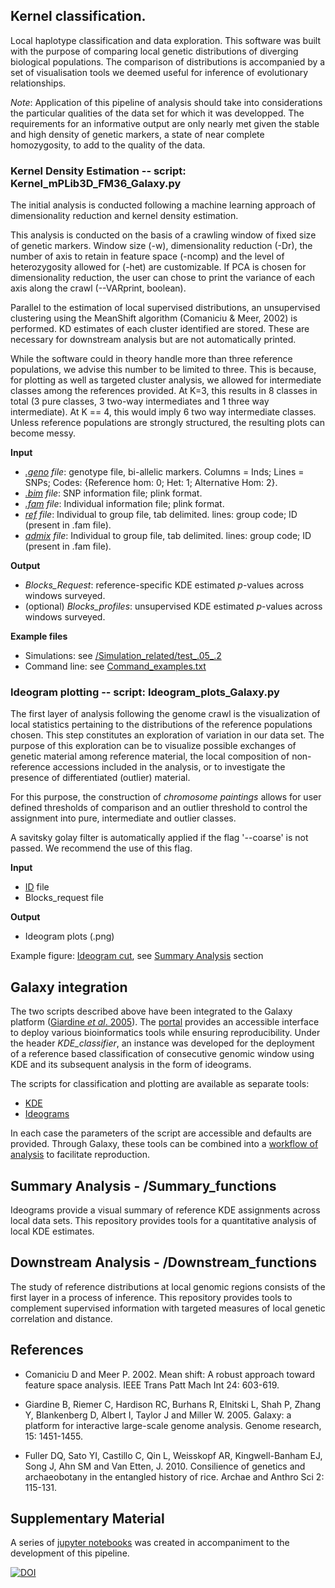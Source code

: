 ## Kernel classification.

Local haplotype classification and data exploration. This software was built with the purpose of comparing local 
genetic distributions of diverging biological populations. The comparison of distributions is accompanied by a set of 
visualisation tools we deemed useful for inference of evolutionary relationships.

_Note_: Application of this pipeline of analysis should take into considerations the particular qualities of the data set for which 
it was developped. The requirements for an informative output are only nearly met given the stable and high density of genetic markers,
 a state of near complete homozygosity, to add to the quality of the data.

### Kernel Density Estimation -- script: Kernel_mPLib3D_FM36_Galaxy.py 

The initial analysis is conducted following a machine learning approach 
of dimensionality reduction and kernel density estimation. 

This analysis is conducted on the basis of a crawling window of fixed size of genetic markers. Window size (-w), 
dimensionality reduction (-Dr), the number of axis to retain in feature space (-ncomp) and the level of heterozygosity allowed 
for (-het) are customizable. If PCA is chosen for dimensionality reduction, the user can chose to print the variance 
of each axis along the crawl (--VARprint, boolean).

Parallel to the estimation of local supervised distributions, an unsupervised clustering using the MeanShift algorithm 
(Comaniciu & Meer, 2002) is performed. KD estimates of each cluster identified are stored. These are necessary for downstream analysis 
but are not automatically printed.

While the software could in theory handle more than three reference populations, we advise this number to be limited to three. 
This is because, for plotting as well as targeted cluster analysis, we allowed for intermediate classes among the references 
provided. At K=3, this results in 8 classes in total (3 pure classes, 3 two-way intermediates and 1 three way intermediate). 
At K == 4, this would imply 6 two way intermediate classes. Unless reference populations are strongly structured, the resulting plots 
can become messy.

**Input**

- *[.geno](https://github.com/SantosJGND/Galaxy_KDE_classifier/blob/master/Simulation_related/test_.05_.2/test.geno) file*: genotype file, bi-allelic markers. Columns = Inds; Lines = SNPs; Codes: {Reference hom: 0; Het: 1; Alternative Hom: 2}.
- *[.bim](https://github.com/SantosJGND/Galaxy_KDE_classifier/blob/master/Simulation_related/test_.05_.2/test.bim) file*: SNP information file; plink format.
- *[.fam](https://github.com/SantosJGND/Galaxy_KDE_classifier/blob/master/Simulation_related/test_.05_.2/test.fam) file*: Individual information file; plink format.
- *[ref](https://github.com/SantosJGND/Galaxy_KDE_classifier/blob/master/Simulation_related/refs_sim.txt) file*: Individual to group file, tab delimited. lines: group code; ID (present in .fam file).
- *[admix](https://github.com/SantosJGND/Galaxy_KDE_classifier/blob/master/Simulation_related/admx_sim.txt) file*: Individual to group file, tab delimited. lines: group code; ID (present in .fam file).

**Output**

- *Blocks_Request*: reference-specific KDE estimated *p*-values across windows surveyed. 
- (optional) *Blocks_profiles*: unsupervised KDE estimated *p*-values across windows surveyed.

**Example files**

- Simulations: see [/Simulation_related/test_.05_.2](Galaxy_KDE_classifier/Simulation_related/test_.05_.2/Ideo_sample32_CHR01_Z1.6_bin9.png)
- Command line: see [Command_examples.txt](Command_examples.txt)

### Ideogram plotting -- script: Ideogram_plots_Galaxy.py

The first layer of analysis following the genome crawl is the visualization of local statistics pertaining 
to the distributions of the reference populations chosen. This step constitutes an exploration of variation 
in our data set. The purpose of this exploration can be to visualize possible exchanges of genetic material among 
reference material, the local composition of non-reference accessions included in the analysis, or to investigate 
the presence of differentiated (outlier) material.

For this purpose, the construction of _chromosome paintings_ allows for user defined thresholds of comparison and an 
outlier threshold to control the assignment into pure, intermediate and outlier classes.

A savitsky golay filter is automatically applied if the flag '--coarse' is not passed. We recommend the use of this flag.

**Input**

- [ID](https://github.com/SantosJGND/Galaxy_KDE_classifier/blob/master/Simulation_related/Focus_IDs.txt) file
- Blocks_request file

**Output**

- Ideogram plots (.png)

Example figure: [Ideogram cut](Fig_4.png), see [Summary Analysis](https://github.com/SantosJGND/Galaxy_KDE_classifier/tree/master/Summary_functions) section


## Galaxy integration

The two scripts described above have been integrated to the Galaxy platform ([Giardine *et al*. 2005](https://genome.cshlp.org/content/15/10/1451.short)). 
The [portal](http://galaxy.southgreen.fr/galaxy/) provides an accessible interface to deploy various bioinformatics tools while ensuring reproducibility. Under the header *KDE_classifier*, an instance 
was developed for the deployment of a reference based classification of consecutive genomic window using KDE and its subsequent analysis in the form of ideograms.

The scripts for classification and plotting are available as separate tools:

- [KDE](http://galaxy.southgreen.fr/galaxy/root?tool_id=KDE1) 
- [Ideograms](http://galaxy.southgreen.fr/galaxy/root?tool_id=Ideogram)

In each case the parameters of the script are accessible and defaults are provided. 
Through Galaxy, these tools can be combined into a [workflow of analysis](http://galaxy.southgreen.fr/galaxy/u/acomte/p/reconstruction-of-mosaic-genomes) to facilitate reproduction.

## Summary Analysis - /Summary_functions

Ideograms provide a visual summary of reference KDE assignments across local data sets. This repository provides tools for 
a quantitative analysis of local KDE estimates.

## Downstream Analysis - /Downstream_functions

The study of reference distributions at local genomic regions consists of the first layer in a process of inference. This repository 
provides tools to complement supervised information with targeted measures of local genetic correlation and distance.

## References

- Comaniciu D and Meer P. 2002. Mean shift: A robust approach toward feature space analysis. IEEE Trans Patt Mach Int 24: 603-619.

- Giardine B, Riemer C, Hardison RC, Burhans R, Elnitski L, Shah P, Zhang Y, Blankenberg D, Albert I, Taylor J and Miller W. 2005. Galaxy: a platform for interactive large-scale genome analysis. Genome research, 15: 1451-1455.

- Fuller DQ, Sato YI, Castillo C, Qin L, Weisskopf AR, Kingwell-Banham EJ, Song J, Ahn SM and Van Etten, J. 2010. Consilience of genetics and archaeobotany in the entangled history of rice. Archae and Anthro Sci 2: 115-131.

## Supplementary Material

A series of [jupyter notebooks](https://github.com/SantosJGND/Genetic-data-analysis) was created in accompaniment to the development of this
pipeline.


[![DOI](https://zenodo.org/badge/154482887.svg)](https://zenodo.org/badge/latestdoi/154482887)